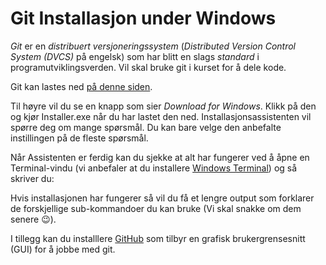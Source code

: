 # Git Installasjon under Windows

_Git_ er en _distribuert versjoneringssystem_ (_Distributed Version Control System (DVCS)_ på engelsk) som har blitt en slags _standard_ i programutviklingsverden.
Vil skal bruke git i kurset for å dele kode.

Git kan lastes ned [på denne siden](https://git-scm.com/).

Til høyre vil du se en knapp som sier _Download for Windows_.
Klikk på den og kjør Installer.exe når du har lastet den ned.
Installasjonsassistenten vil spørre deg om mange spørsmål.
Du kan bare velge den anbefalte instillingen på de fleste spørsmål.


Når Assistenten er ferdig kan du sjekke at alt har fungerer ved å åpne en Terminal-vindu (vi anbefaler at du installere [Windows Terminal](https://apps.microsoft.com/store/detail/windows-terminal/9N0DX20HK701?hl=nb-no&gl=no)) og så skriver du:




Hvis installasjonen har fungerer så vil du få et lengre output som forklarer de forskjellige sub-kommandoer du kan bruke (Vi skal snakke om dem senere :wink:).

I tillegg kan du installlere [GitHub](https://desktop.github.com/) som tilbyr en grafisk brukergrensesnitt (GUI) for å jobbe med git.
